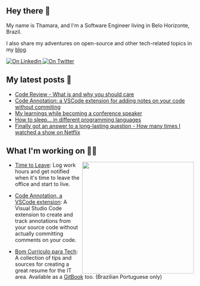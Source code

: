 ## Hey there 👋

My name is Thamara, and I'm a Software Engineer living in Belo Horizonte, Brazil.

I also share my adventures on open-source and other tech-related topics in my [blog](https://thamara.dev/).

<p align="left">
  <a href="https://www.linkedin.com/in/thamara-andrade/">
    <img alt="On Linkedin" src="https://img.shields.io/twitter/url?label=%2Fthamara-andrade&logo=LinkedIn&style=social&url=https%3A%2F%2Fwww.linkedin.com%2Fin%2Fthamara-andrade%2F">
  </a>
  
  <a href="https://twitter.com/thamyk">
    <img alt="On Twitter" src="https://img.shields.io/twitter/url?label=%2Fthamyk&logo=Twitter&style=social&url=https%3A%2F%2Ftwitter.com%2Fthamyk">
  </a>
</p>

## My latest posts 📖
<!-- BLOG-POST-LIST:START -->
- [Code Review - What is and why you should care](https://thamara.dev/posts/code-review/)
- [Code Annotation: a VSCode extension for adding notes on your code without commiting](https://thamara.dev/posts/code-annotation-a-vscode-extension/)
- [My learnings while becoming a conference speaker](https://thamara.dev/posts/my-learning-while-becoming-a-conference-speaker/)
- [How to sleep... in different programming languages](https://thamara.dev/posts/how-to-sleep/)
- [Finally got an answer to a long-lasting question - How many times I watched a show on Netflix](https://thamara.dev/posts/finally-got-an-answer/)
<!-- BLOG-POST-LIST:END -->

## What I'm working on 👩‍💻

<img src="https://user-images.githubusercontent.com/846063/67172751-f0120b80-f392-11e9-885c-bf2c4c4096c4.png" align="right" width="300"/>

- [Time to Leave](https://github.com/thamara/time-to-leave): Log work hours and get notified when it's time to leave the office and start to live.

- [Code Annotation, a VSCode extension](https://github.com/thamara/vscode-code-annotation): A Visual Studio Code extension to create and track annotations from your source code without actually committing comments on your code.

- [Bom Curriculo para Tech](https://github.com/thamara/bomcurriculoparatech): A collection of tips and sources for creating a great resume for the IT area. Available as a [GitBook](https://thamara.gitbook.io/bomcurriculoparatech/) too. (Brazilian Portuguese only)
